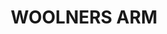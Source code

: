 ---
lastmod: '2025-04-06T06:05:20+00:00'
latitude: -28.92786
layout: suburb
longitude: 152.749759
postcode: '2470'
state: NSW
title: WOOLNERS ARM
url: /nsw/woolners-arm/
---